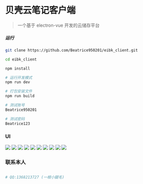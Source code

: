 # 贝壳云笔记客户端

> 一个基于 electron-vue 开发的云储存平台

##### 运行

``` bash
git clone https://github.com/Beatrice950201/eibk_client.git

cd eibk_client

npm install

# 运行开发模式
npm run dev

# 打包安装文件 
npm run build

# 测试账号
Beatrice950201

# 测试密码 
Beatrice123

```

### UI

![](https://github.com/Beatrice950201/eibk_client/blob/master/static/img/preview/1.jpg)
![](https://github.com/Beatrice950201/eibk_client/blob/master/static/img/preview/2.jpg)
![](https://github.com/Beatrice950201/eibk_client/blob/master/static/img/preview/3.jpg)
![](https://github.com/Beatrice950201/eibk_client/blob/master/static/img/preview/4.jpg)
![](https://github.com/Beatrice950201/eibk_client/blob/master/static/img/preview/5.jpg)
![](https://github.com/Beatrice950201/eibk_client/blob/master/static/img/preview/6.jpg)
![](https://github.com/Beatrice950201/eibk_client/blob/master/static/img/preview/7.jpg)
![](https://github.com/Beatrice950201/eibk_client/blob/master/static/img/preview/8.jpg)
![](https://github.com/Beatrice950201/eibk_client/blob/master/static/img/preview/9.jpg)
![](https://github.com/Beatrice950201/eibk_client/blob/master/static/img/preview/10.jpg)

### 联系本人

``` bash

# QQ:1368213727 (一根小腿毛)

```
